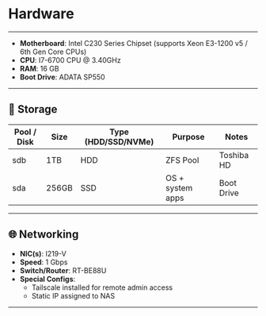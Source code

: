 # Hardware
---
- **Motherboard**: Intel C230 Series Chipset (supports Xeon E3-1200 v5 / 6th Gen Core CPUs)
- **CPU**: I7-6700 CPU @ 3.40GHz
- **RAM**: 16 GB
- **Boot Drive**: ADATA SP550

---

## 💾 Storage
| Pool / Disk | Size | Type (HDD/SSD/NVMe) | Purpose | Notes |
|-------------|------|----------------------|---------|-------|
| sdb        | 1TB  | HDD                  | ZFS Pool | Toshiba HD |
| sda       | 256GB| SSD             | OS + system apps | Boot Drive |
---

## 🌐 Networking
- **NIC(s)**: I219-V
- **Speed**: 1 Gbps
- **Switch/Router**: RT-BE88U
- **Special Configs**: 
	- Tailscale installed for remote admin access
	- Static IP assigned to NAS 
---
